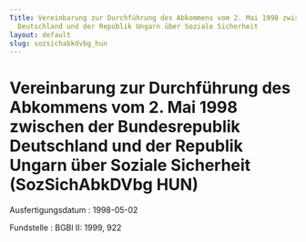 ```yaml
---
Title: Vereinbarung zur Durchführung des Abkommens vom 2. Mai 1998 zwischen der Bundesrepublik
  Deutschland und der Republik Ungarn über Soziale Sicherheit
layout: default
slug: sozsichabkdvbg_hun
---
```


# Vereinbarung zur Durchführung des Abkommens vom 2. Mai 1998 zwischen der Bundesrepublik Deutschland und der Republik Ungarn über Soziale Sicherheit (SozSichAbkDVbg HUN)

Ausfertigungsdatum
:   1998-05-02

Fundstelle
:   BGBl II: 1999, 922

